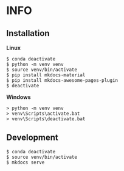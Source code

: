 # INFO 

## Installation

**Linux**
```
$ conda deactivate
$ python -m venv venv
$ source venv/bin/activate
$ pip install mkdocs-material
$ pip install mkdocs-awesome-pages-plugin
$ deactivate
```

**Windows**
```
> python -m venv venv
> venv\Scripts\activate.bat
> venv\Scripts\deactivate.bat
```

## Development

```
$ conda deactivate
$ source venv/bin/activate
$ mkdocs serve
```